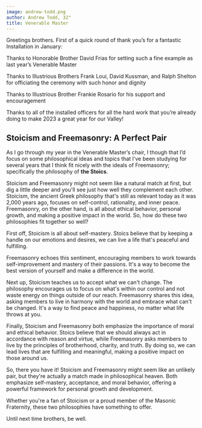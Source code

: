 ```yaml
---
image: andrew-todd.png
author: Andrew Todd, 32°
title: Venerable Master
---
```


Greetings brothers. First of a quick round of thank you’s for a fantastic Installation in January:

Thanks to Honorable Brother David Frias for setting such a fine example as last year’s Venerable Master

Thanks to Illustrious Brothers Frank Loui, David Kussman, and Ralph Shelton for officiating the ceremony with such honor and dignity

Thanks to Illustrious Brother Frankie Rosario for his support and encouragement

Thanks to all of the installed officers for all the hard work that you’re already doing to make 2023 a great year for our Valley!

## Stoicism and Freemasonry: A Perfect Pair
As I go through my year in the Venerable Master’s chair, I though that I’d focus on some philosophical ideas and topics that I’ve been studying for several years that I think fit nicely with the ideals of Freemasonry; specifically the philosophy of **the Stoics**. 

Stoicism and Freemasonry might not seem like a natural match at first, but dig a little deeper and you'll see just how well they complement each other. Stoicism, the ancient Greek philosophy that's still as relevant today as it was 2,000 years ago, focuses on self-control, rationality, and inner peace. Freemasonry, on the other hand, is all about ethical behavior, personal growth, and making a positive impact in the world. So, how do these two philosophies fit together so well?

First off, Stoicism is all about self-mastery. Stoics believe that by keeping a handle on our emotions and desires, we can live a life that's peaceful and fulfilling. 

Freemasonry echoes this sentiment, encouraging members to work towards self-improvement and mastery of their passions. It's a way to become the best version of yourself and make a difference in the world.

Next up, Stoicism teaches us to accept what we can't change. The philosophy encourages us to focus on what's within our control and not waste energy on things outside of our reach. Freemasonry shares this idea, asking members to live in harmony with the world and embrace what can't be changed. It's a way to find peace and happiness, no matter what life throws at you.

Finally, Stoicism and Freemasonry both emphasize the importance of moral and ethical behavior. Stoics believe that we should always act in accordance with reason and virtue, while Freemasonry asks members to live by the principles of brotherhood, charity, and truth. By doing so, we can lead lives that are fulfilling and meaningful, making a positive impact on those around us.

So, there you have it! Stoicism and Freemasonry might seem like an unlikely pair, but they're actually a match made in philosophical heaven. Both emphasize self-mastery, acceptance, and moral behavior, offering a powerful framework for personal growth and development. 

Whether you're a fan of Stoicism or a proud member of the Masonic Fraternity, these two philosophies have something to offer.

Until next time brothers, be well.